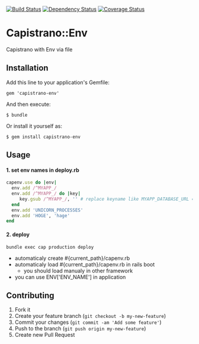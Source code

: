 [![Build Status](https://travis-ci.org/masarakki/capistrano-env.svg?branch=master)](https://travis-ci.org/masarakki/capistrano-env)
[![Dependency Status](https://gemnasium.com/masarakki/capistrano-env.svg)](https://gemnasium.com/masarakki/capistrano-env)
[![Coverage Status](https://coveralls.io/repos/masarakki/capistrano-env/badge.png?branch=master)](https://coveralls.io/r/masarakki/capistrano-env)

# Capistrano::Env
Capistrano with Env via file

## Installation

Add this line to your application's Gemfile:

    gem 'capistrano-env'

And then execute:

    $ bundle

Or install it yourself as:

    $ gem install capistrano-env

## Usage


#### 1. set env names in deploy.rb

```ruby
capenv.use do |env|
  env.add /^MYAPP_/
  env.add /^MYAPP_/ do |key|
     key.gsub /^MYAPP_/, '' # replace keyname like MYAPP_DATABASE_URL => DATABASE_URL
  end
  env.add 'UNICORN_PROCESSES'
  env.add 'HOGE', 'hage'
end
```

#### 2. deploy

```
bundle exec cap production deploy
```

- automaticaly create #{current_path}/capenv.rb
- automaticaly load #{current_path}/capenv.rb in rails boot
  - you should load manualy in other framework
- you can use ENV['ENV_NAME'] in application

## Contributing

1. Fork it
2. Create your feature branch (`git checkout -b my-new-feature`)
3. Commit your changes (`git commit -am 'Add some feature'`)
4. Push to the branch (`git push origin my-new-feature`)
5. Create new Pull Request
